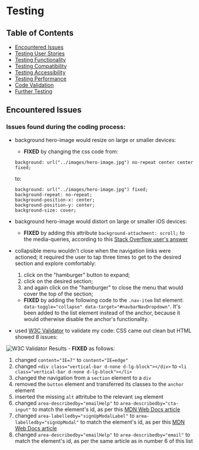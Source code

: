 # Testing

## Table of Contents

 - [Encountered Issues](#encounteredissues)
 - [Testing User Stories](#testinguserstories)
 - [Testing Functionality](#testingfunctionality)
 - [Testing Compatibility](#testingfunctionality)
 - [Testing Accessibility](#testingaccessibility)
 - [Testing Performance](#testingperformance)
 - [Code Validation](#codevalidation)
 - [Further Testing](#furthertesting)

## Encountered Issues

### Issues found during the coding process:
 - background hero-image would resize on large or smaller devices:
    - **FIXED** by changing the css code from:
    ```
    background: url("../images/hero-image.jpg") no-repeat center center fixed;
    ```
    to:
    ```
    background: url("../images/hero-image.jpg") fixed;
    background-repeat: no-repeat;
    background-position-x: center;
    background-position-y: center;
    background-size: cover;
    ```

 - background hero-image would distort on large or smaller iOS devices:
    - **FIXED** by adding this attribute ```background-attachment: scroll;``` to the media-queries, according to this [Stack Overflow user's answer](https://stackoverflow.com/a/22866335/14692310)

 - collapsible menu wouldn't close when the navigation links were actioned; it required the user to tap three times to get to the desired section and explore comfortably:
    1. click on the "hamburger" button to expand;
    2. click on the desired section;
    3. and again click on the "hamburger" to close the menu that would cover the top of the section;
    - **FIXED** by adding the following code to the ```.nav-item``` list element: ``` data-toggle="collapse" data-target="#navbarNavDropdown"```. It's been added to the list element instead of the anchor, because it would otherwise disable the anchor's functionality.
 - used [W3C Validator](https://validator.w3.org/) to validate my code: CSS came out clean but HTML showed 8 issues:

 ![W3C Validator Results](https://github.com/alexandruvalentin/Milestone-Project-1/blob/master/readme-images/HTML-validator.png)
    - **FIXED** as follows:
  1. changed ```content="IE=7"``` to ```content="IE=edge"```
  2. changed ```<div class="vertical-bar d-none d-lg-block"></div>``` to ```<li class="vertical-bar d-none d-lg-block"></li>```
  3. changed the navigation from a ```section``` element to a ```div```
  4. removed the ```button``` element and transferred its classes to the ```anchor``` element
  5. inserted the missing ```alt``` attritube to the relevant ```img``` element
  6. changed ```area-describedby="emailHelp"``` to ```area-describedby="cta-input"``` to match the element's id, as per this [MDN Web Docs article](https://developer.mozilla.org/en-US/docs/Web/Accessibility/ARIA/ARIA_Techniques/Using_the_aria-describedby_attribute)
  7. changed ```area-labelledby="signUpModalLabel"``` to ```area-labelledby="signUpModal"``` to match the element's id, as per this [MDN Web Docs article](https://developer.mozilla.org/en-US/docs/Web/Accessibility/ARIA/ARIA_Techniques/Using_the_aria-labelledby_attribute)
  8. changed ```area-describedby="emailHelp"``` to ```area-describedby="email"``` to match the element's id, as per the same article as in number 6 of this list